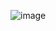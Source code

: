 ![image](https://github.com/SYEDAHUDA1311/calculator/assets/132852222/e7e27428-7599-4c94-963f-5eaf430ef581)

